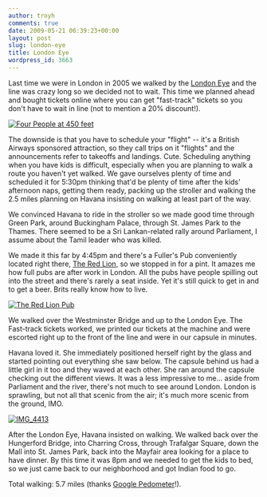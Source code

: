 ```yaml
---
author: troyh
comments: true
date: 2009-05-21 06:39:23+00:00
layout: post
slug: london-eye
title: London Eye
wordpress_id: 3663
---
```


Last time we were in London in 2005 we walked by the [London Eye](http://www.ba-londoneye.com/) and the line was crazy long so we decided not to wait. This time we planned ahead and bought tickets online where you can get "fast-track" tickets so you don't have to wait in line (not to mention a 20% discount!).

[![Four People at 450 feet](http://farm3.static.flickr.com/2482/3549183999_23e4f3cc2d.jpg)](http://www.flickr.com/photos/troyh/3549183999/)

<!-- more -->

The downside is that you have to schedule your "flight" -- it's a British Airways sponsored attraction, so they call trips on it "flights" and the announcements refer to takeoffs and landings. Cute. Scheduling anything when you have kids is difficult, especially when you are planning to walk a route you haven't yet walked. We gave ourselves plenty of time and scheduled it for 5:30pm thinking that'd be plenty of time after the kids' afternoon naps, getting them ready, packing up the stroller and walking the 2.5 miles planning on Havana insisting on walking at least part of the way.

We convinced Havana to ride in the stroller so we made good time through Green Park, around Buckingham Palace, through St. James Park to the Thames. There seemed to be a Sri Lankan-related rally around Parliament, I assume about the Tamil leader who was killed.

We made it this far by 4:45pm and there's a Fuller's Pub conveniently located right there, [The Red Lion](http://www.pubs.com/pub_details.cfm?ID=233), so we stopped in for a pint. It amazes me how full pubs are after work in London. All the pubs have people spilling out into the street and there's rarely a seat inside. Yet it's still quick to get in and to get a beer. Brits really know how to live.

[![The Red Lion Pub](http://farm4.static.flickr.com/3395/3549998006_14c632d536.jpg)](http://www.flickr.com/photos/troyh/3549998006/)

We walked over the Westminster Bridge and up to the London Eye. The Fast-track tickets worked, we printed our tickets at the machine and were escorted right up to the front of the line and were in our capsule in minutes.

Havana loved it. She immediately positioned herself right by the glass and started pointing out everything she saw below. The capsule behind us had a little girl in it too and they waved at each other. She ran around the capsule checking out the different views. It was a less impressive to me... aside from Parliament and the river, there's not much to see around London. London is sprawling, but not all that scenic from the air; it's much more scenic from the ground, IMO.

[![IMG_4413](http://farm4.static.flickr.com/3396/3550004042_64fa245ae3.jpg)](http://www.flickr.com/photos/troyh/3550004042/)

After the London Eye, Havana insisted on walking. We walked back over the Hungerford Bridge, into Charring Cross, through Trafalgar Square, down the Mall into St. James Park, back into the Mayfair area looking for a place to have dinner. By this time it was 8pm and we needed to get the kids to bed, so we just came back to our neighborhood and got Indian food to go.

Total walking: 5.7 miles (thanks [Google Pedometer](http://www.gmap-pedometer.com/)!).
